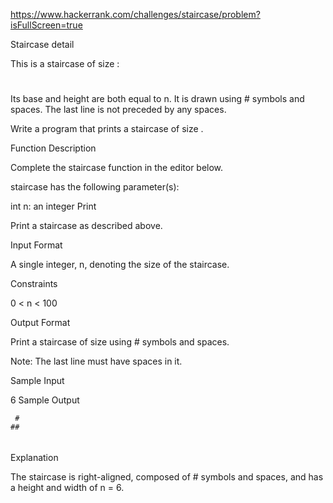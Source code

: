 https://www.hackerrank.com/challenges/staircase/problem?isFullScreen=true

Staircase detail

This is a staircase of size :

   #
  ##
 ###
####
Its base and height are both equal to n. It is drawn using # symbols and spaces. The last line is not preceded by any spaces.

Write a program that prints a staircase of size .

Function Description

Complete the staircase function in the editor below.

staircase has the following parameter(s):

int n: an integer
Print

Print a staircase as described above.

Input Format

A single integer, n, denoting the size of the staircase.

Constraints

0 < n < 100

Output Format

Print a staircase of size  using # symbols and spaces.

Note: The last line must have  spaces in it.

Sample Input

6
Sample Output

     #
    ##
   ###
  ####
 #####
######
Explanation

The staircase is right-aligned, composed of # symbols and spaces, and has a height and width of n = 6.